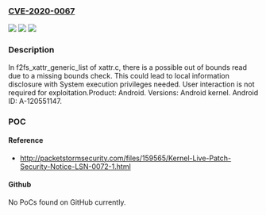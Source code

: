 ### [CVE-2020-0067](https://cve.mitre.org/cgi-bin/cvename.cgi?name=CVE-2020-0067)
![](https://img.shields.io/static/v1?label=Product&message=Android&color=blue)
![](https://img.shields.io/static/v1?label=Version&message=n%2Fa&color=blue)
![](https://img.shields.io/static/v1?label=Vulnerability&message=Information%20disclosure&color=brighgreen)

### Description

In f2fs_xattr_generic_list of xattr.c, there is a possible out of bounds read due to a missing bounds check. This could lead to local information disclosure with System execution privileges needed. User interaction is not required for exploitation.Product: Android. Versions: Android kernel. Android ID: A-120551147.

### POC

#### Reference
- http://packetstormsecurity.com/files/159565/Kernel-Live-Patch-Security-Notice-LSN-0072-1.html

#### Github
No PoCs found on GitHub currently.

